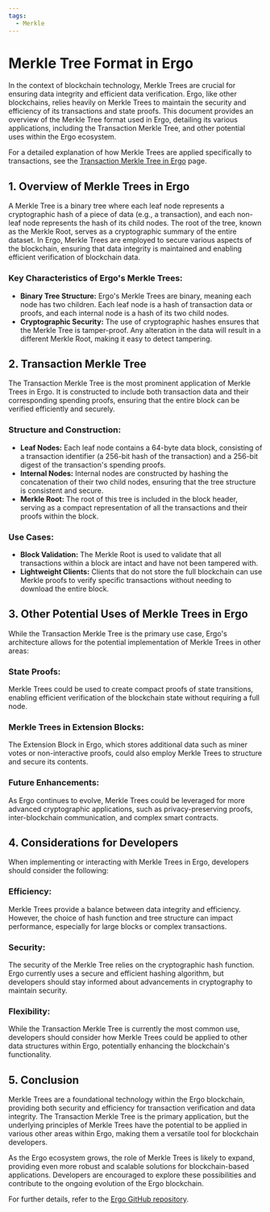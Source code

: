```yaml
---
tags:
  - Merkle
---
```


# **Merkle Tree Format in Ergo**

In the context of blockchain technology, Merkle Trees are crucial for ensuring data integrity and efficient data verification. Ergo, like other blockchains, relies heavily on Merkle Trees to maintain the security and efficiency of its transactions and state proofs. This document provides an overview of the Merkle Tree format used in Ergo, detailing its various applications, including the Transaction Merkle Tree, and other potential uses within the Ergo ecosystem.

For a detailed explanation of how Merkle Trees are applied specifically to transactions, see the [Transaction Merkle Tree in Ergo](tx-merkle.md) page.

## **1. Overview of Merkle Trees in Ergo**

A Merkle Tree is a binary tree where each leaf node represents a cryptographic hash of a piece of data (e.g., a transaction), and each non-leaf node represents the hash of its child nodes. The root of the tree, known as the Merkle Root, serves as a cryptographic summary of the entire dataset. In Ergo, Merkle Trees are employed to secure various aspects of the blockchain, ensuring that data integrity is maintained and enabling efficient verification of blockchain data.

### **Key Characteristics of Ergo's Merkle Trees:**
- **Binary Tree Structure:** Ergo's Merkle Trees are binary, meaning each node has two children. Each leaf node is a hash of transaction data or proofs, and each internal node is a hash of its two child nodes.
- **Cryptographic Security:** The use of cryptographic hashes ensures that the Merkle Tree is tamper-proof. Any alteration in the data will result in a different Merkle Root, making it easy to detect tampering.

## **2. Transaction Merkle Tree**

The Transaction Merkle Tree is the most prominent application of Merkle Trees in Ergo. It is constructed to include both transaction data and their corresponding spending proofs, ensuring that the entire block can be verified efficiently and securely.

### **Structure and Construction:**
- **Leaf Nodes:** Each leaf node contains a 64-byte data block, consisting of a transaction identifier (a 256-bit hash of the transaction) and a 256-bit digest of the transaction's spending proofs.
- **Internal Nodes:** Internal nodes are constructed by hashing the concatenation of their two child nodes, ensuring that the tree structure is consistent and secure.
- **Merkle Root:** The root of this tree is included in the block header, serving as a compact representation of all the transactions and their proofs within the block.

### **Use Cases:**
- **Block Validation:** The Merkle Root is used to validate that all transactions within a block are intact and have not been tampered with.
- **Lightweight Clients:** Clients that do not store the full blockchain can use Merkle proofs to verify specific transactions without needing to download the entire block.

## **3. Other Potential Uses of Merkle Trees in Ergo**

While the Transaction Merkle Tree is the primary use case, Ergo's architecture allows for the potential implementation of Merkle Trees in other areas:

### **State Proofs:**
Merkle Trees could be used to create compact proofs of state transitions, enabling efficient verification of the blockchain state without requiring a full node.

### **Merkle Trees in Extension Blocks:**
The Extension Block in Ergo, which stores additional data such as miner votes or non-interactive proofs, could also employ Merkle Trees to structure and secure its contents.

### **Future Enhancements:**
As Ergo continues to evolve, Merkle Trees could be leveraged for more advanced cryptographic applications, such as privacy-preserving proofs, inter-blockchain communication, and complex smart contracts.

## **4. Considerations for Developers**

When implementing or interacting with Merkle Trees in Ergo, developers should consider the following:

### **Efficiency:**
Merkle Trees provide a balance between data integrity and efficiency. However, the choice of hash function and tree structure can impact performance, especially for large blocks or complex transactions.

### **Security:**
The security of the Merkle Tree relies on the cryptographic hash function. Ergo currently uses a secure and efficient hashing algorithm, but developers should stay informed about advancements in cryptography to maintain security.

### **Flexibility:**
While the Transaction Merkle Tree is currently the most common use, developers should consider how Merkle Trees could be applied to other data structures within Ergo, potentially enhancing the blockchain's functionality.

## **5. Conclusion**

Merkle Trees are a foundational technology within the Ergo blockchain, providing both security and efficiency for transaction verification and data integrity. The Transaction Merkle Tree is the primary application, but the underlying principles of Merkle Trees have the potential to be applied in various other areas within Ergo, making them a versatile tool for blockchain developers.

As the Ergo ecosystem grows, the role of Merkle Trees is likely to expand, providing even more robust and scalable solutions for blockchain-based applications. Developers are encouraged to explore these possibilities and contribute to the ongoing evolution of the Ergo blockchain.

For further details, refer to the [Ergo GitHub repository](https://github.com/ergoplatform/ergo).

